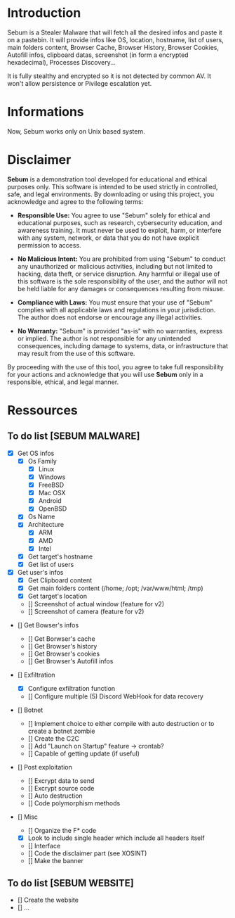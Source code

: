 # Introduction

Sebum is a Stealer Malware that will fetch all the desired infos and paste it on a pastebin.
It will provide infos like OS, location, hostname, list of users, main folders content, Browser Cache, Browser History, Browser Cookies, Autofill infos, clipboard datas, screenshot (in form a encrypted hexadecimal), Processes Discovery...

It is fully stealthy and encrypted so it is not detected by common AV. 
It won't allow persistence or Pivilege escalation yet.

# Informations

Now, Sebum works only on Unix based system.

# Disclaimer

**Sebum** is a demonstration tool developed for educational and ethical purposes only.
This software is intended to be used strictly in controlled, safe, and legal environments. By downloading or using this project, you acknowledge and agree to the following terms:

- **Responsible Use:** You agree to use "Sebum" solely for ethical and educational purposes, such as research, cybersecurity education, and awareness training. It must never be used to exploit, harm, or interfere with any system, network, or data that you do not have explicit permission to access.

- **No Malicious Intent:** You are prohibited from using "Sebum" to conduct any unauthorized or malicious activities, including but not limited to hacking, data theft, or service disruption. Any harmful or illegal use of this software is the sole responsibility of the user, and the author will not be held liable for any damages or consequences resulting from misuse.

- **Compliance with Laws:** You must ensure that your use of "Sebum" complies with all applicable laws and regulations in your jurisdiction. The author does not endorse or encourage any illegal activities.

- **No Warranty:** "Sebum" is provided "as-is" with no warranties, express or implied. The author is not responsible for any unintended consequences, including damage to systems, data, or infrastructure that may result from the use of this software.

By proceeding with the use of this tool, you agree to take full responsibility for your actions and acknowledge that you will use **Sebum** only in a responsible, ethical, and legal manner.

# Ressources
## To do list [SEBUM MALWARE]
- [X] Get OS infos
    - [X] Os Family
        - [X] Linux
        - [X] Windows
        - [X] FreeBSD
        - [X] Mac OSX
        - [X] Android
        - [X] OpenBSD
    - [X] Os Name
    - [X] Architecture
        - [X] ARM
        - [X] AMD
        - [X] Intel
    - [X] Get target's hostname
    - [X] Get list of users

- [X] Get user's infos
    - [X] Get Clipboard content
    - [X] Get main folders content (/home; /opt; /var/www/html; /tmp)
    - [X] Get target's location
    - [] Screenshot of actual window (feature for v2)
    - [] Screenshot of camera (feature for v2)

- [] Get Bowser's infos
    - [] Get Borwser's cache
    - [] Get Browser's history
    - [] Get Browser's cookies
    - [] Get Browser's Autofill infos


- [] Exfiltration
    - [X] Configure exfiltration function
    - [] Configure multiple (5) Discord WebHook for data recovery


- [] Botnet
    - [] Implement choice to either compile with auto destruction or to create a botnet zombie
    - [] Create the C2C
    - [] Add "Launch on Startup" feature -> crontab?
    - [] Capable of getting update (if useful)
    

- [] Post exploitation
    - [] Excrypt data to send
    - [] Excrypt source code
    - [] Auto destruction
    - [] Code polymorphism methods

- [] Misc
    - [] Organize the F* code
    - [X] Look to include single header which include all headers itself
    - [] Interface
    - [] Code the disclaimer part (see XOSINT)
    - [] Make the banner

## To do list [SEBUM WEBSITE]
- [] Create the website
- [] ...
